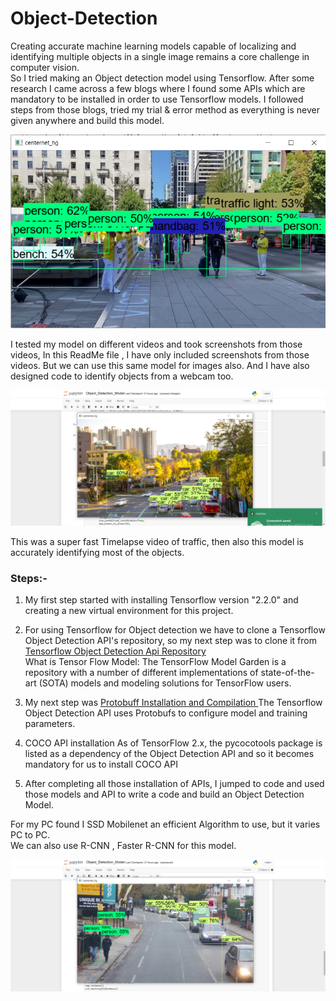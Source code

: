 # Object-Detection

Creating accurate machine learning models capable of localizing and identifying multiple objects in a single image remains a core challenge in computer vision.<br>
So I tried making an Object detection model using Tensorflow.
After some research I came across a few blogs where I found some APIs which are mandatory to be installed in order to use Tensorflow models.
I followed steps from those blogs, tried my trial & error method as everything is never given anywhere and build this model.

![Output of my Model](https://github.com/parshwas19/Object-Detection/blob/main/screenshot/Screenshot1.png?raw=true)

I tested my model on different videos and took screenshots from those videos, In this ReadMe file , I have only included screenshots from those videos. But we can use this same model for images also. And I have also designed code to identify objects from a webcam too.

![Output of my Model](https://github.com/parshwas19/Object-Detection/blob/main/screenshot/Screenshot2.png?raw=true)

This was a super fast Timelapse video of traffic, then also this model is accurately identifying most of the objects.
<h3>Steps:- </h3>

1. My first step started with installing Tensorflow version "2.2.0" and creating a new virtual environment for this project.

2. For using Tensorflow for Object detection we have to clone a Tensorflow Object Detection API's repository, so my next step was to clone it from <a href="https://github.com/tensorflow/models" target="_blank">Tensorflow Object Detection Api Repository</a><br>
What is Tensor Flow Model: The TensorFlow Model Garden is a repository with a number of different implementations of state-of-the-art (SOTA) models and modeling solutions for TensorFlow users.

3. My next step was <a href="https://github.com/protocolbuffers/protobuf/releases" target="_blank">Protobuff Installation and Compilation </a>
  The Tensorflow Object Detection API uses Protobufs to configure model and training parameters.

4.  COCO API installation
  As of TensorFlow 2.x, the pycocotools package is listed as a dependency of the Object Detection API and so it becomes mandatory for us to install COCO API

5. After completing all those installation of APIs, I jumped to code and used those models and API to write a code and build an Object Detection Model.
  
For my PC found I SSD Mobilenet an efficient Algorithm to use, but it varies PC to PC. <br>
We can also use R-CNN , Faster R-CNN for this model. 

![Output of my Model](https://github.com/parshwas19/Object-Detection/blob/main/screenshot/Screenshot3.png?raw=true)


